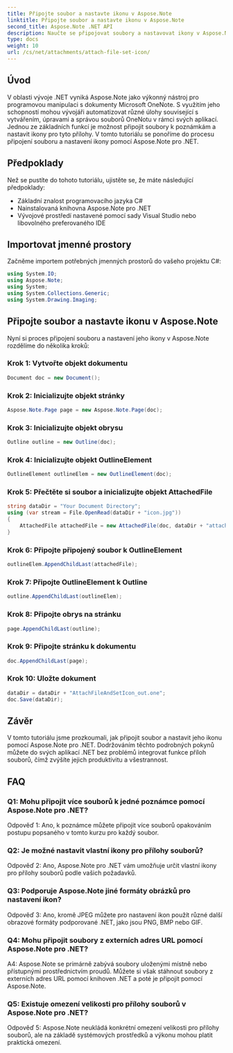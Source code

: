 ```yaml
---
title: Připojte soubor a nastavte ikonu v Aspose.Note
linktitle: Připojte soubor a nastavte ikonu v Aspose.Note
second_title: Aspose.Note .NET API
description: Naučte se připojovat soubory a nastavovat ikony v Aspose.Note pro .NET. Vylepšete své aplikace .NET pomocí tohoto podrobného návodu.
type: docs
weight: 10
url: /cs/net/attachments/attach-file-set-icon/
---
```

## Úvod

V oblasti vývoje .NET vyniká Aspose.Note jako výkonný nástroj pro programovou manipulaci s dokumenty Microsoft OneNote. S využitím jeho schopností mohou vývojáři automatizovat různé úlohy související s vytvářením, úpravami a správou souborů OneNotu v rámci svých aplikací. Jednou ze základních funkcí je možnost připojit soubory k poznámkám a nastavit ikony pro tyto přílohy. V tomto tutoriálu se ponoříme do procesu připojení souboru a nastavení ikony pomocí Aspose.Note pro .NET.

## Předpoklady

Než se pustíte do tohoto tutoriálu, ujistěte se, že máte následující předpoklady:

- Základní znalost programovacího jazyka C#
- Nainstalovaná knihovna Aspose.Note pro .NET
- Vývojové prostředí nastavené pomocí sady Visual Studio nebo libovolného preferovaného IDE

## Importovat jmenné prostory

Začněme importem potřebných jmenných prostorů do vašeho projektu C#:

```csharp
using System.IO;
using Aspose.Note;
using System;
using System.Collections.Generic;
using System.Drawing.Imaging;
```

## Připojte soubor a nastavte ikonu v Aspose.Note

Nyní si proces připojení souboru a nastavení jeho ikony v Aspose.Note rozdělíme do několika kroků:

### Krok 1: Vytvořte objekt dokumentu

```csharp
Document doc = new Document();
```

### Krok 2: Inicializujte objekt stránky

```csharp
Aspose.Note.Page page = new Aspose.Note.Page(doc);
```

### Krok 3: Inicializujte objekt obrysu

```csharp
Outline outline = new Outline(doc);
```

### Krok 4: Inicializujte objekt OutlineElement

```csharp
OutlineElement outlineElem = new OutlineElement(doc);
```

### Krok 5: Přečtěte si soubor a inicializujte objekt AttachedFile

```csharp
string dataDir = "Your Document Directory";
using (var stream = File.OpenRead(dataDir + "icon.jpg"))
{
    AttachedFile attachedFile = new AttachedFile(doc, dataDir + "attachment.txt", stream, ImageFormat.Jpeg);
}
```

### Krok 6: Připojte připojený soubor k OutlineElement

```csharp
outlineElem.AppendChildLast(attachedFile);
```

### Krok 7: Připojte OutlineElement k Outline

```csharp
outline.AppendChildLast(outlineElem);
```

### Krok 8: Připojte obrys na stránku

```csharp
page.AppendChildLast(outline);
```

### Krok 9: Připojte stránku k dokumentu

```csharp
doc.AppendChildLast(page);
```

### Krok 10: Uložte dokument

```csharp
dataDir = dataDir + "AttachFileAndSetIcon_out.one";
doc.Save(dataDir);
```

## Závěr

V tomto tutoriálu jsme prozkoumali, jak připojit soubor a nastavit jeho ikonu pomocí Aspose.Note pro .NET. Dodržováním těchto podrobných pokynů můžete do svých aplikací .NET bez problémů integrovat funkce příloh souborů, čímž zvýšíte jejich produktivitu a všestrannost.

## FAQ

### Q1: Mohu připojit více souborů k jedné poznámce pomocí Aspose.Note pro .NET?

Odpověď 1: Ano, k poznámce můžete připojit více souborů opakováním postupu popsaného v tomto kurzu pro každý soubor.

### Q2: Je možné nastavit vlastní ikony pro přílohy souborů?

Odpověď 2: Ano, Aspose.Note pro .NET vám umožňuje určit vlastní ikony pro přílohy souborů podle vašich požadavků.

### Q3: Podporuje Aspose.Note jiné formáty obrázků pro nastavení ikon?

Odpověď 3: Ano, kromě JPEG můžete pro nastavení ikon použít různé další obrazové formáty podporované .NET, jako jsou PNG, BMP nebo GIF.

### Q4: Mohu připojit soubory z externích adres URL pomocí Aspose.Note pro .NET?

A4: Aspose.Note se primárně zabývá soubory uloženými místně nebo přístupnými prostřednictvím proudů. Můžete si však stáhnout soubory z externích adres URL pomocí knihoven .NET a poté je připojit pomocí Aspose.Note.

### Q5: Existuje omezení velikosti pro přílohy souborů v Aspose.Note pro .NET?

Odpověď 5: Aspose.Note neukládá konkrétní omezení velikosti pro přílohy souborů, ale na základě systémových prostředků a výkonu mohou platit praktická omezení.